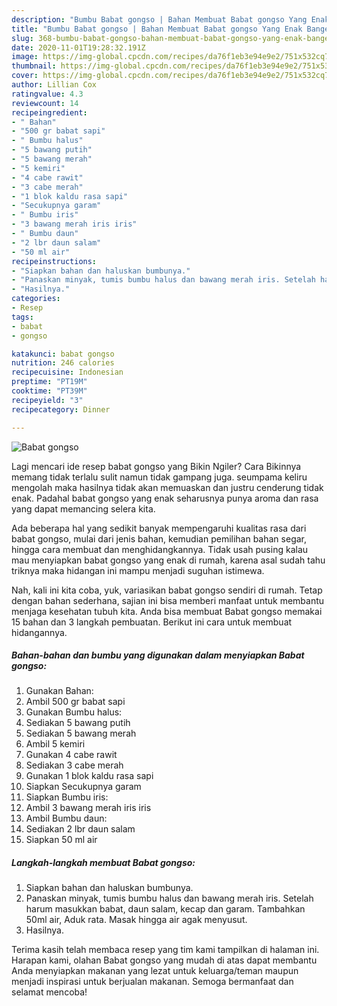 ```yaml
---
description: "Bumbu Babat gongso | Bahan Membuat Babat gongso Yang Enak Banget"
title: "Bumbu Babat gongso | Bahan Membuat Babat gongso Yang Enak Banget"
slug: 368-bumbu-babat-gongso-bahan-membuat-babat-gongso-yang-enak-banget
date: 2020-11-01T19:28:32.191Z
image: https://img-global.cpcdn.com/recipes/da76f1eb3e94e9e2/751x532cq70/babat-gongso-foto-resep-utama.jpg
thumbnail: https://img-global.cpcdn.com/recipes/da76f1eb3e94e9e2/751x532cq70/babat-gongso-foto-resep-utama.jpg
cover: https://img-global.cpcdn.com/recipes/da76f1eb3e94e9e2/751x532cq70/babat-gongso-foto-resep-utama.jpg
author: Lillian Cox
ratingvalue: 4.3
reviewcount: 14
recipeingredient:
- " Bahan"
- "500 gr babat sapi"
- " Bumbu halus"
- "5 bawang putih"
- "5 bawang merah"
- "5 kemiri"
- "4 cabe rawit"
- "3 cabe merah"
- "1 blok kaldu rasa sapi"
- "Secukupnya garam"
- " Bumbu iris"
- "3 bawang merah iris iris"
- " Bumbu daun"
- "2 lbr daun salam"
- "50 ml air"
recipeinstructions:
- "Siapkan bahan dan haluskan bumbunya."
- "Panaskan minyak, tumis bumbu halus dan bawang merah iris. Setelah harum masukkan babat, daun salam, kecap dan garam. Tambahkan 50ml air, Aduk rata. Masak hingga air agak menyusut."
- "Hasilnya."
categories:
- Resep
tags:
- babat
- gongso

katakunci: babat gongso 
nutrition: 246 calories
recipecuisine: Indonesian
preptime: "PT19M"
cooktime: "PT39M"
recipeyield: "3"
recipecategory: Dinner

---
```



![Babat gongso](https://img-global.cpcdn.com/recipes/da76f1eb3e94e9e2/751x532cq70/babat-gongso-foto-resep-utama.jpg)

Lagi mencari ide resep babat gongso yang Bikin Ngiler? Cara Bikinnya memang tidak terlalu sulit namun tidak gampang juga. seumpama keliru mengolah maka hasilnya tidak akan memuaskan dan justru cenderung tidak enak. Padahal babat gongso yang enak seharusnya punya aroma dan rasa yang dapat memancing selera kita.

Ada beberapa hal yang sedikit banyak mempengaruhi kualitas rasa dari babat gongso, mulai dari jenis bahan, kemudian pemilihan bahan segar, hingga cara membuat dan menghidangkannya. Tidak usah pusing kalau mau menyiapkan babat gongso yang enak di rumah, karena asal sudah tahu triknya maka hidangan ini mampu menjadi suguhan istimewa.




Nah, kali ini kita coba, yuk, variasikan babat gongso sendiri di rumah. Tetap dengan bahan sederhana, sajian ini bisa memberi manfaat untuk membantu menjaga kesehatan tubuh kita. Anda bisa membuat Babat gongso memakai 15 bahan dan 3 langkah pembuatan. Berikut ini cara untuk membuat hidangannya.

<!--inarticleads1-->

##### Bahan-bahan dan bumbu yang digunakan dalam menyiapkan Babat gongso:

1. Gunakan  Bahan:
1. Ambil 500 gr babat sapi
1. Gunakan  Bumbu halus:
1. Sediakan 5 bawang putih
1. Sediakan 5 bawang merah
1. Ambil 5 kemiri
1. Gunakan 4 cabe rawit
1. Sediakan 3 cabe merah
1. Gunakan 1 blok kaldu rasa sapi
1. Siapkan Secukupnya garam
1. Siapkan  Bumbu iris:
1. Ambil 3 bawang merah iris iris
1. Ambil  Bumbu daun:
1. Sediakan 2 lbr daun salam
1. Siapkan 50 ml air




<!--inarticleads2-->

##### Langkah-langkah membuat Babat gongso:

1. Siapkan bahan dan haluskan bumbunya.
1. Panaskan minyak, tumis bumbu halus dan bawang merah iris. Setelah harum masukkan babat, daun salam, kecap dan garam. Tambahkan 50ml air, Aduk rata. Masak hingga air agak menyusut.
1. Hasilnya.




Terima kasih telah membaca resep yang tim kami tampilkan di halaman ini. Harapan kami, olahan Babat gongso yang mudah di atas dapat membantu Anda menyiapkan makanan yang lezat untuk keluarga/teman maupun menjadi inspirasi untuk berjualan makanan. Semoga bermanfaat dan selamat mencoba!

